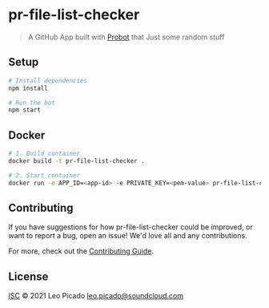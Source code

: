 # pr-file-list-checker

> A GitHub App built with [Probot](https://github.com/probot/probot) that Just some random stuff

## Setup

```sh
# Install dependencies
npm install

# Run the bot
npm start
```

## Docker

```sh
# 1. Build container
docker build -t pr-file-list-checker .

# 2. Start container
docker run -e APP_ID=<app-id> -e PRIVATE_KEY=<pem-value> pr-file-list-checker
```

## Contributing

If you have suggestions for how pr-file-list-checker could be improved, or want to report a bug, open an issue! We'd love all and any contributions.

For more, check out the [Contributing Guide](CONTRIBUTING.md).

## License

[ISC](LICENSE) © 2021 Leo Picado <leo.picado@soundcloud.com>
